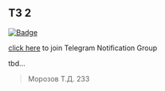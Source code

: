 ## ТЗ 2

[![Badge](https://github.com/TimWHitee/techtask2/actions/workflows/javatest.yml/badge.svg)](https://github.com/TimWHitee/techtask2/actions/workflows/javatest.yml)


[click here](https://t.me/+A0ARt-wGA8dkOWYy) to join Telegram Notification Group

tbd...

> Морозов Т.Д. 233
